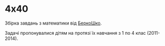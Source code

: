 # 4x40

Збірка завдань з математики від [БеркоШко](http://berkoschool.kiev.ua).

Задачі пропонувалися дітям на протязі їх навчання з 1 по 4 клас (2011-2014).

